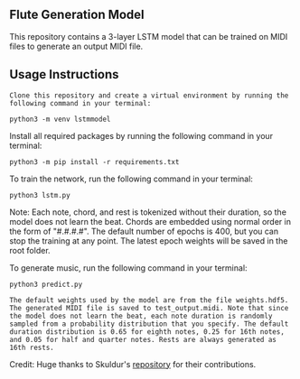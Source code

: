 ## Flute Generation Model

This repository contains a 3-layer LSTM model that can be trained on MIDI files to generate an output MIDI file. 

## Usage Instructions

    Clone this repository and create a virtual environment by running the following command in your terminal:
```
python3 -m venv lstmmodel
```
Install all required packages by running the following command in your terminal:
```
python3 -m pip install -r requirements.txt
```
To train the network, run the following command in your terminal:
```
python3 lstm.py
```
Note: Each note, chord, and rest is tokenized without their duration, so the model does not learn the beat. Chords are embedded using normal order in the form of "#.#.#.#". The default number of epochs is 400, but you can stop the training at any point. The latest epoch weights will be saved in the root folder.

To generate music, run the following command in your terminal:

    python3 predict.py

    The default weights used by the model are from the file weights.hdf5. The generated MIDI file is saved to test_output.midi. Note that since the model does not learn the beat, each note duration is randomly sampled from a probability distribution that you specify. The default duration distribution is 0.65 for eighth notes, 0.25 for 16th notes, and 0.05 for half and quarter notes. Rests are always generated as 16th rests.

Credit: Huge thanks to Skuldur's [repository](https://github.com/Skuldur/Classical-Piano-Composer) for their contributions.
